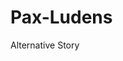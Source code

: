 Pax-Ludens
==========

Alternative Story
<script type="text/javascript">
  window.onload = function() { init() };

  var public_spreadsheet_url = 'https://docs.google.com/a/pio.carrollu.edu/spreadsheet/pub?key=0AkjDiRGV5660dFpaLXhnUzlxZlZhYnRrYW1nbVp2Smc&single=true&gid=0&output=html';

  function init() {
    Tabletop.init( { key: public_spreadsheet_url,
                     callback: showInfo,
                     simpleSheet: true } )
  }

  function showInfo(data, tabletop) {
    alert("Successfully processed!")
    console.log(data);
  }
</script>
